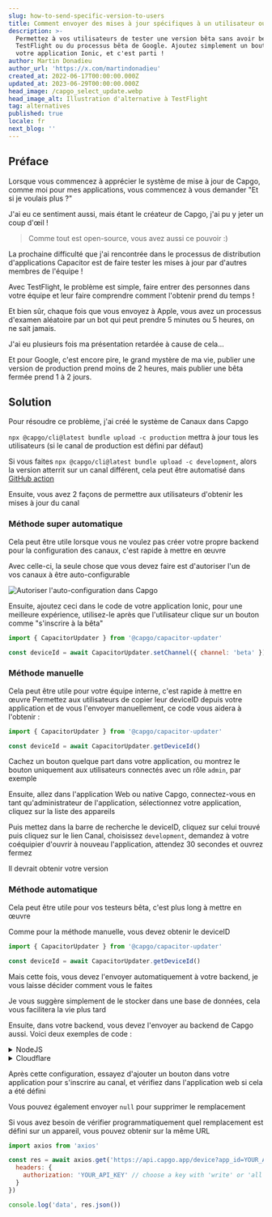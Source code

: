 ```yaml
---
slug: how-to-send-specific-version-to-users
title: Comment envoyer des mises à jour spécifiques à un utilisateur ou un groupe
description: >-
  Permettez à vos utilisateurs de tester une version bêta sans avoir besoin de
  TestFlight ou du processus bêta de Google. Ajoutez simplement un bouton dans
  votre application Ionic, et c'est parti !
author: Martin Donadieu
author_url: 'https://x.com/martindonadieu'
created_at: 2022-06-17T00:00:00.000Z
updated_at: 2023-06-29T00:00:00.000Z
head_image: /capgo_select_update.webp
head_image_alt: Illustration d'alternative à TestFlight
tag: alternatives
published: true
locale: fr
next_blog: ''
---
```


## Préface

Lorsque vous commencez à apprécier le système de mise à jour de Capgo, comme moi pour mes applications, vous commencez à vous demander "Et si je voulais plus ?"

J'ai eu ce sentiment aussi, mais étant le créateur de Capgo, j'ai pu y jeter un coup d'œil !

> Comme tout est open-source, vous avez aussi ce pouvoir :)

La prochaine difficulté que j'ai rencontrée dans le processus de distribution d'applications Capacitor est de faire tester les mises à jour par d'autres membres de l'équipe !

Avec TestFlight, le problème est simple, faire entrer des personnes dans votre équipe et leur faire comprendre comment l'obtenir prend du temps !

Et bien sûr, chaque fois que vous envoyez à Apple, vous avez un processus d'examen aléatoire par un bot qui peut prendre 5 minutes ou 5 heures, on ne sait jamais.

J'ai eu plusieurs fois ma présentation retardée à cause de cela...

Et pour Google, c'est encore pire, le grand mystère de ma vie, publier une version de production prend moins de 2 heures, mais publier une bêta fermée prend 1 à 2 jours.

## Solution

Pour résoudre ce problème, j'ai créé le système de Canaux dans Capgo

`npx @capgo/cli@latest bundle upload -c production` mettra à jour tous les utilisateurs (si le canal de production est défini par défaut)

Si vous faites `npx @capgo/cli@latest bundle upload -c development`, alors la version atterrit sur un canal différent, cela peut être automatisé dans [GitHub action](/blog/manage-dev-and-prod-build-with-github-actions/)

Ensuite, vous avez 2 façons de permettre aux utilisateurs d'obtenir les mises à jour du canal

### Méthode super automatique

Cela peut être utile lorsque vous ne voulez pas créer votre propre backend pour la configuration des canaux, c'est rapide à mettre en œuvre

Avec celle-ci, la seule chose que vous devez faire est d'autoriser l'un de vos canaux à être auto-configurable

![Autoriser l'auto-configuration dans Capgo](/self_setwebp)

Ensuite, ajoutez ceci dans le code de votre application Ionic, pour une meilleure expérience, utilisez-le après que l'utilisateur clique sur un bouton comme "s'inscrire à la bêta"
```js
import { CapacitorUpdater } from '@capgo/capacitor-updater'

const deviceId = await CapacitorUpdater.setChannel({ channel: 'beta' })
```

### Méthode manuelle

Cela peut être utile pour votre équipe interne, c'est rapide à mettre en œuvre
Permettez aux utilisateurs de copier leur deviceID depuis votre application et de vous l'envoyer manuellement, ce code vous aidera à l'obtenir :
```js
import { CapacitorUpdater } from '@capgo/capacitor-updater'

const deviceId = await CapacitorUpdater.getDeviceId()
```
Cachez un bouton quelque part dans votre application, ou montrez le bouton uniquement aux utilisateurs connectés avec un rôle `admin`, par exemple

Ensuite, allez dans l'application Web ou native Capgo, connectez-vous en tant qu'administrateur de l'application, sélectionnez votre application, cliquez sur la liste des appareils

Puis mettez dans la barre de recherche le deviceID, cliquez sur celui trouvé puis cliquez sur le lien Canal, choisissez `development`, demandez à votre coéquipier d'ouvrir à nouveau l'application, attendez 30 secondes et ouvrez fermez

Il devrait obtenir votre version

### Méthode automatique

Cela peut être utile pour vos testeurs bêta, c'est plus long à mettre en œuvre

Comme pour la méthode manuelle, vous devez obtenir le deviceID
```js
import { CapacitorUpdater } from '@capgo/capacitor-updater'

const deviceId = await CapacitorUpdater.getDeviceId()
```

Mais cette fois, vous devez l'envoyer automatiquement à votre backend, je vous laisse décider comment vous le faites

Je vous suggère simplement de le stocker dans une base de données, cela vous facilitera la vie plus tard

Ensuite, dans votre backend, vous devez l'envoyer au backend de Capgo aussi. Voici deux exemples de code :
<details>
  <summary>NodeJS</summary>

```js
import axios from 'axios'

await axios.post('https://api.capgo.app/device', {
  app_id: 'YOUR_APP_ID',
  device_id: 'DEVICE_ID',
  channel: 'CHANNEL_NAME', // The name of the channel, or undefined if version_id provided
  version_id: 'VERSION_NAME' // this is optionnal, if provide it will override the channel, that usefull when you want to debug only one user.
}, {
  headers: {
    authorization: 'YOUR_API_KEY' // choose a key with 'write' or 'all' rights
  }
})
```
</details>


<details>
  <summary>Cloudflare</summary>
  
```js
addEventListener('fetch', (event) => {
  event.respondWith(
    handleRequest(event.request).catch(
      err => new Response(err.stack, { status: 500 })
    )
  )
})

async function handleRequest(request) {
  const { pathname, method } = new URL(request.url)
  const body = await request.json()
  const newBody = JSON.stringify({
    app_id: 'YOUR_APP_ID',
    device_id: body.device_id,
    channel: 'alpha'
  })
  const newUrl = new URL('https://api.capgo.app/device')
  const options = {
    headers: {
      authorization: 'YOUR_API_KEY',
    },
    method: 'POST',
    body: newBody
  }

  if (request.method === 'DELETE') {
    // DELETE the channel link
    options.method = 'DELETE'
    return fetch(newUrl.toString(), options)
  }

  return fetch(newUrl.toString(), options)
}
```
Et envoyez simplement votre device_id dans le corps de la requête à l'URL déployée avec la méthode POST pour ajouter et la méthode DELETE pour supprimer
</details>

Après cette configuration, essayez d'ajouter un bouton dans votre application pour s'inscrire au canal, et vérifiez dans l'application web si cela a été défini

Vous pouvez également envoyer `null` pour supprimer le remplacement

Si vous avez besoin de vérifier programmatiquement quel remplacement est défini sur un appareil, vous pouvez obtenir sur la même URL

```js
import axios from 'axios'

const res = await axios.get('https://api.capgo.app/device?app_id=YOUR_APP_ID&device_id=DEVICE_ID', {
  headers: {
    authorization: 'YOUR_API_KEY' // choose a key with 'write' or 'all' rights
  }
})

console.log('data', res.json())
```